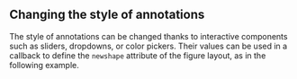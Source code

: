 ## Changing the style of annotations

The style of annotations can be changed thanks to interactive components such as sliders, dropdowns, or color pickers. Their values can be used in a callback to define the `newshape` attribute of the figure layout, as in the following example.
